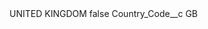 <?xml version="1.0" encoding="UTF-8"?>
<CustomMetadata xmlns="http://soap.sforce.com/2006/04/metadata" xmlns:xsi="http://www.w3.org/2001/XMLSchema-instance" xmlns:xsd="http://www.w3.org/2001/XMLSchema">
    <label>UNITED KINGDOM</label>
    <protected>false</protected>
    <values>
        <field>Country_Code__c</field>
        <value xsi:type="xsd:string">GB</value>
    </values>
</CustomMetadata>
